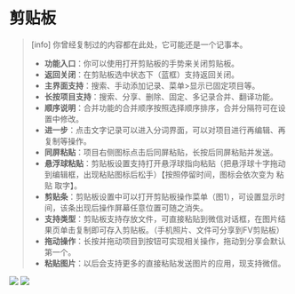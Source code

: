# 剪贴板

> \[info\] 你曾经复制过的内容都在此处，它可能还是一个记事本。
>
> * **功能入口**：你可以使用打开剪贴板的手势来关闭剪贴板。
> * **返回关闭**：在剪贴板选中状态下（蓝框）支持返回关闭。
> * **主界面支持**：搜索、手动添加记录、菜单&gt;显示已固定项目等。
> * **长按项目支持**：搜索、分享、删除、固定、多记录合并、翻译功能。
> * **顺序说明**：合并功能的合并顺序按照选择顺序排序，合并分隔符可在设置中修改。
> * **进一步**：点击文字记录可以进入分词界面，可以对项目进行再编辑、再复制等操作。
> * **同屏粘贴**：项目右侧图标点击后同屏粘贴，长按后同屏粘贴并发送。
> * **悬浮球粘贴**：剪贴板设置支持打开悬浮球指向粘贴（把悬浮球十字拖动到编辑框，出现粘贴图标后松手）【按照停留时间，图标会依次变为 粘贴 取字】。
> * **剪贴条**：剪贴板设置中可以打开剪贴板操作菜单（图1），可设置显示时间，该条出现后操作屏幕任意位置可随之消失。
> * **支持类型**：剪贴板支持存放文件，可直接粘贴到微信对话框，在图片结果页单击复制即可存入剪贴板。（手机照片、文件可分享到FV剪贴板）
> * **拖动操作**：长按并拖动项目到按钮可实现相关操作，拖动到分享会默认第一个。
> * **粘贴图片**：以后会支持更多的直接粘贴发送图片的应用，现支持微信。

![](http://ww1.sinaimg.cn/large/6b1dd0a7ly1fzrcxrvyerj20u00k6gq5.jpg) ![](http://ww1.sinaimg.cn/large/6b1dd0a7ly1fzrcxzk70wj20u01hcn3k.jpg)

